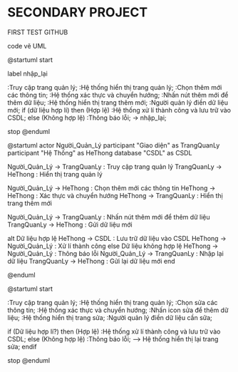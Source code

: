 # SECONDARY PROJECT

FIRST TEST GITHUB

code vẽ UML

@startuml
start

label nhập_lại

:Truy cập trang quản lý;
:Hệ thống hiển thị trang quản lý;
:Chọn thêm mới các thông tin;
:Hệ thống xác thực và chuyển hướng;
:Nhấn nút thêm mới để thêm dữ liệu;
:Hệ thống hiển thị trang thêm mới;
:Người quản lý điền dữ liệu mới;
if (dữ liệu hợp lí) then (Hợp lệ)
  :Hệ thống xử lí thành công và lưu trữ vào CSDL;
else (Không hợp lệ)
 :Thông báo lỗi;
 -> nhập_lại;

stop
@enduml

@startuml
actor Người_Quản_Lý
participant "Giao diện" as TrangQuanLy
participant "Hệ Thống" as HeThong
database "CSDL" as CSDL

Người_Quản_Lý -> TrangQuanLy : Truy cập trang quản lý
TrangQuanLy -> HeThong : Hiển thị trang quản lý

Người_Quản_Lý -> HeThong : Chọn thêm mới các thông tin
HeThong -> HeThong : Xác thực và chuyển hướng
HeThong -> TrangQuanLy : Hiển thị trang thêm mới

Người_Quản_Lý -> TrangQuanLy : Nhấn nút thêm mới để thêm dữ liệu
TrangQuanLy -> HeThong : Gửi dữ liệu mới

alt Dữ liệu hợp lệ
    HeThong -> CSDL : Lưu trữ dữ liệu vào CSDL
    HeThong -> Người_Quản_Lý : Xử lí thành công
else Dữ liệu không hợp lệ
    HeThong -> Người_Quản_Lý : Thông báo lỗi
    Người_Quản_Lý -> TrangQuanLy : Nhập lại dữ liệu
    TrangQuanLy -> HeThong : Gửi lại dữ liệu mới
end

@enduml



@startuml
start

:Truy cập trang quản lý;
:Hệ thống hiển thị trang quản lý;
:Chọn sửa các thông tin;
:Hệ thống xác thực và chuyển hướng;
:Nhấn icon sửa để thêm dữ liệu;
:Hệ thống hiển thị trang sửa;
:Người quản lý điền dữ liệu cần sữa;

if (Dữ liệu hợp lí?) then (Hợp lệ)
  :Hệ thống xử lí thành công và lưu trữ vào CSDL;
else (Không hợp lệ)
  :Thông báo lỗi;
  --> Hệ thống hiển thị lại trang sửa;
endif

stop
@enduml
